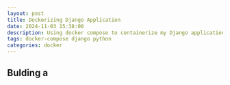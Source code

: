 ```yaml
---
layout: post
title: Dockerizing Django Application
date: 2024-11-03 15:38:00
description: Using docker compose to containerize my Django application
tags: docker-compose django python
categories: docker 
---
```


## Bulding a 